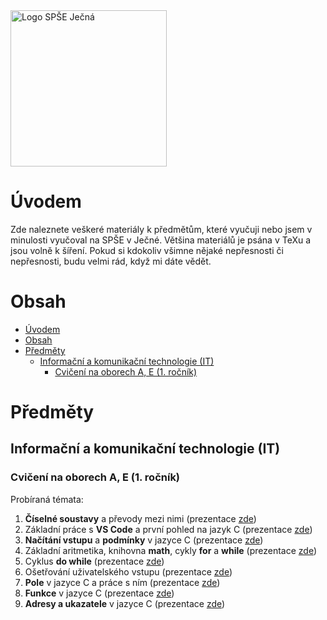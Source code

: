 <img src="https://www.spsejecna.cz/ci/SPSE-Jecna_Logo.svg" alt="Logo SPŠE Ječná" width="250">

# Úvodem

Zde naleznete veškeré materiály k předmětům, které vyučuji nebo jsem v minulosti vyučoval na SPŠE v Ječné. Většina materiálů je psána v TeXu a jsou volně k šíření. Pokud si kdokoliv všimne nějaké nepřesnosti či nepřesnosti, budu velmi rád, když mi dáte vědět.

# Obsah
- [Úvodem](#úvodem)
- [Obsah](#obsah)
- [Předměty](#předměty)
  - [Informační a komunikační technologie (IT)](#informační-a-komunikační-technologie-it)
    - [Cvičení na oborech A, E (1. ročník)](#cvičení-na-oborech-a-e-1-ročník)

# Předměty

## Informační a komunikační technologie (IT)

### Cvičení na oborech A, E (1. ročník)

Probíraná témata:
1. **Číselné soustavy** a převody mezi nimi (prezentace [zde](IT-InformacniAKomunikacniTechnologie/00-CiselneSoustavy/00_prevody_mezi_soustavami.pdf))
2. Základní práce s **VS Code** a první pohled na jazyk C (prezentace [zde](IT-InformacniAKomunikacniTechnologie/01-PraceSVSCode/01_prvni_pohled_na_jazyk_c.pdf))
3. **Načítání vstupu** a **podmínky** v jazyce C (prezentace [zde](IT-InformacniAKomunikacniTechnologie/02-CteniVstupuAPodminky/02_cteni_vstupu_a_podminky.pdf))
4. Základní aritmetika, knihovna **math**, cykly **for** a **while** (prezentace [zde](IT-InformacniAKomunikacniTechnologie/03-AritmetikaACykly/03_aritmetika_a_cykly.pdf))
5. Cyklus **do while** (prezentace [zde](IT-InformacniAKomunikacniTechnologie/04-DodatekDoWhileCyklus/04_dodatek_k_cyklu_do_while.pdf))
6. Ošetřování uživatelského vstupu (prezentace [zde](IT-InformacniAKomunikacniTechnologie/05-OsetrovaniVstupu/05_osetrovani_vstupu.pdf))
7. **Pole** v jazyce C a práce s ním (prezentace [zde](IT-InformacniAKomunikacniTechnologie/06-PraceSPolem/06_prace_s_polem.pdf))
8. **Funkce** v jazyce C (prezentace [zde](IT-InformacniAKomunikacniTechnologie/07-Funkce/07_funkce.pdf))
9. **Adresy a ukazatele** v jazyce C (prezentace [zde](IT-InformacniAKomunikacniTechnologie/08-AdresyAUkazatele/08_adresy_a_ukazatele.tex))